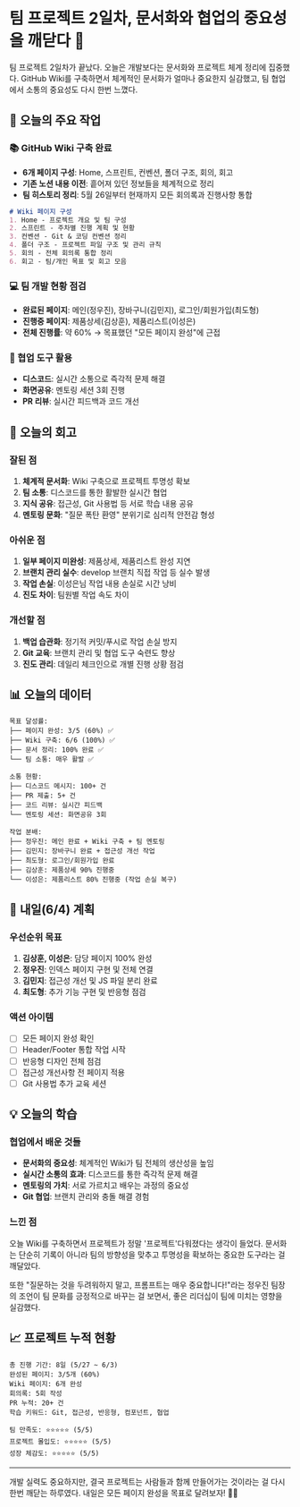 # 팀 프로젝트 2일차, 문서화와 협업의 중요성을 깨닫다 📝

팀 프로젝트 2일차가 끝났다. 오늘은 개발보다는 문서화와 프로젝트 체계 정리에 집중했다. GitHub Wiki를 구축하면서 체계적인 문서화가 얼마나 중요한지 실감했고, 팀 협업에서 소통의 중요성도 다시 한번 느꼈다.

## 🎯 오늘의 주요 작업

### 📚 GitHub Wiki 구축 완료
- **6개 페이지 구성**: Home, 스프린트, 컨벤션, 폴더 구조, 회의, 회고
- **기존 노션 내용 이전**: 흩어져 있던 정보들을 체계적으로 정리
- **팀 히스토리 정리**: 5월 26일부터 현재까지 모든 회의록과 진행사항 통합

```markdown
# Wiki 페이지 구성
1. Home - 프로젝트 개요 및 팀 구성
2. 스프린트 - 주차별 진행 계획 및 현황
3. 컨벤션 - Git & 코딩 컨벤션 정리
4. 폴더 구조 - 프로젝트 파일 구조 및 관리 규칙
5. 회의 - 전체 회의록 통합 정리
6. 회고 - 팀/개인 목표 및 회고 모음
```

### 💻 팀 개발 현황 점검
- **완료된 페이지**: 메인(정우진), 장바구니(김민지), 로그인/회원가입(최도형)
- **진행중 페이지**: 제품상세(김상훈), 제품리스트(이성은)
- **전체 진행률**: 약 60% → 목표했던 "모든 페이지 완성"에 근접

### 🔧 협업 도구 활용
- **디스코드**: 실시간 소통으로 즉각적 문제 해결
- **화면공유**: 멘토링 세션 3회 진행
- **PR 리뷰**: 실시간 피드백과 코드 개선

## 🤔 오늘의 회고

### 잘된 점
1. **체계적 문서화**: Wiki 구축으로 프로젝트 투명성 확보
2. **팀 소통**: 디스코드를 통한 활발한 실시간 협업
3. **지식 공유**: 접근성, Git 사용법 등 서로 학습 내용 공유
4. **멘토링 문화**: "질문 폭탄 환영" 분위기로 심리적 안전감 형성

### 아쉬운 점
1. **일부 페이지 미완성**: 제품상세, 제품리스트 완성 지연
2. **브랜치 관리 실수**: develop 브랜치 직접 작업 등 실수 발생
3. **작업 손실**: 이성은님 작업 내용 손실로 시간 낭비
4. **진도 차이**: 팀원별 작업 속도 차이

### 개선할 점
1. **백업 습관화**: 정기적 커밋/푸시로 작업 손실 방지
2. **Git 교육**: 브랜치 관리 및 협업 도구 숙련도 향상
3. **진도 관리**: 데일리 체크인으로 개별 진행 상황 점검

## 📊 오늘의 데이터

```
목표 달성률:
├── 페이지 완성: 3/5 (60%) ✅
├── Wiki 구축: 6/6 (100%) ✅
├── 문서 정리: 100% 완료 ✅
└── 팀 소통: 매우 활발 ✅

소통 현황:
├── 디스코드 메시지: 100+ 건
├── PR 제출: 5+ 건
├── 코드 리뷰: 실시간 피드백
└── 멘토링 세션: 화면공유 3회

작업 분배:
├── 정우진: 메인 완료 + Wiki 구축 + 팀 멘토링
├── 김민지: 장바구니 완료 + 접근성 개선 작업
├── 최도형: 로그인/회원가입 완료
├── 김상훈: 제품상세 90% 진행중
└── 이성은: 제품리스트 80% 진행중 (작업 손실 복구)
```

## 🚀 내일(6/4) 계획

### 우선순위 목표
1. **김상훈, 이성은**: 담당 페이지 100% 완성
2. **정우진**: 인덱스 페이지 구현 및 전체 연결
3. **김민지**: 접근성 개선 및 JS 파일 분리 완료
4. **최도형**: 추가 기능 구현 및 반응형 점검

### 액션 아이템
- [ ] 모든 페이지 완성 확인
- [ ] Header/Footer 통합 작업 시작
- [ ] 반응형 디자인 전체 점검
- [ ] 접근성 개선사항 전 페이지 적용
- [ ] Git 사용법 추가 교육 세션

## 💡 오늘의 학습

### 협업에서 배운 것들
- **문서화의 중요성**: 체계적인 Wiki가 팀 전체의 생산성을 높임
- **실시간 소통의 효과**: 디스코드를 통한 즉각적 문제 해결
- **멘토링의 가치**: 서로 가르치고 배우는 과정의 중요성
- **Git 협업**: 브랜치 관리와 충돌 해결 경험

### 느낀 점
오늘 Wiki를 구축하면서 프로젝트가 정말 '프로젝트'다워졌다는 생각이 들었다. 문서화는 단순히 기록이 아니라 팀의 방향성을 맞추고 투명성을 확보하는 중요한 도구라는 걸 깨달았다. 

또한 "질문하는 것을 두려워하지 말고, 프롬프트는 매우 중요합니다!"라는 정우진 팀장의 조언이 팀 문화를 긍정적으로 바꾸는 걸 보면서, 좋은 리더십이 팀에 미치는 영향을 실감했다.

## 📈 프로젝트 누적 현황

```
총 진행 기간: 8일 (5/27 ~ 6/3)
완성된 페이지: 3/5개 (60%)
Wiki 페이지: 6개 완성
회의록: 5회 작성
PR 누적: 20+ 건
학습 키워드: Git, 접근성, 반응형, 컴포넌트, 협업

팀 만족도: ⭐⭐⭐⭐⭐ (5/5)
프로젝트 몰입도: ⭐⭐⭐⭐⭐ (5/5)
성장 체감도: ⭐⭐⭐⭐⭐ (5/5)
```

---

개발 실력도 중요하지만, 결국 프로젝트는 사람들과 함께 만들어가는 것이라는 걸 다시 한번 깨닫는 하루였다. 내일은 모든 페이지 완성을 목표로 달려보자! 🏃‍♂️ 